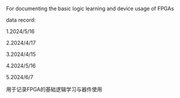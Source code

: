 For documenting the basic logic learning and device usage of FPGAs

data record:

1.2024/5/16

2.2024/4/17

3.2024/4/15

4.2024/5/16

5.2024/6/7

用于记录FPGA的基础逻辑学习与器件使用
